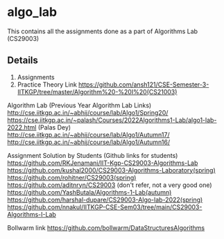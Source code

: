 # algo_lab
This contains all the assignments done as a part of Algorithms Lab (CS29003)
## Details
1. Assignments
2. Practice
Theory Link
https://github.com/ansh121/CSE-Semester-3-IITKGP/tree/master/Algorithm%20-%20I%20(CS21003)

Algorithm Lab (Previous Year Algorithm Lab Links)
http://cse.iitkgp.ac.in/~abhij/course/lab/Algo1/Spring20/
https://cse.iitkgp.ac.in/~palash/Courses/2022Algorithms1-Lab/algo1-lab-2022.html (Palas Dey)
http://cse.iitkgp.ac.in/~abhij/course/lab/Algo1/Autumn17/
http://cse.iitkgp.ac.in/~abhij/course/lab/Algo1/Autumn16/

Assignment Solution by Students (Github links for students)
https://github.com/RKJenamani/IIT-Kgp-CS29003-Algorithms-Lab
https://github.com/kushal2000/CS29003-Algorithms-Laboratory(spring)
https://github.com/rohitner/CS29003(spring)
https://github.com/aditnryn/CS29003 (don't refer, not a very good one)
https://github.com/YashButala/Algorithms-1-Lab(autumn)
https://github.com/harshal-dupare/CS29003-Algo-lab-2022(spring)
https://github.com/nnakul/IITKGP-CSE-Sem03/tree/main/CS29003-Algorithms-I-Lab

Bollwarm link 
https://github.com/bollwarm/DataStructuresAlgorithms